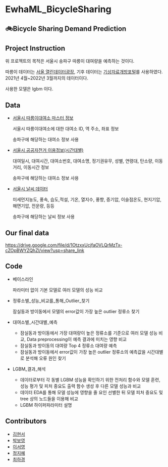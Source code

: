 # EwhaML_BicycleSharing

## 🚲Bicycle Sharing Demand Prediction
## Project Instruction

위 프로젝트의 목적은 서울시 송파구 따릉이 대여량을 예측하는 것이다.

따릉이 데이터는 [서울 열린데이터광장]([https://data.seoul.go.kr/](https://data.seoul.go.kr/)), 기후 데이터는 [기상자료개방포털]([https://data.kma.go.kr/cmmn/main.do](https://data.kma.go.kr/cmmn/main.do))를 사용하였다. 2021년 4월~2022년 3월까지의 데이터이다.

사용한 모델은 lgbm 이다.


## Data

- [서울시 따릉이대여소 마스터 정보](https://data.seoul.go.kr/dataList/OA-21235/S/1/datasetView.do)
    
    서울시 따릉이대여소에 대한 대여소 ID, 역 주소, 좌표 정보
    
    송파구에 해당하는 대여소 정보 사용
    



- [서울시 공공자전거 이용정보(시간대별)](https://data.seoul.go.kr/dataList/OA-15245/S/1/datasetView.do#)
    
    대여일시, 대여시간, 대여소번호, 대여소명, 정기권유무, 성별, 연령대, 탄소량, 이동거리, 이동시간 정보
    
    송파구에 해당하는 대여소 정보 사용
    



- [서울시 날씨 데이터](https://data.kma.go.kr/cmmn/main.do)
    
    미세먼지농도, 풍속, 습도,적설, 기온, 열지수, 풍향, 증기압, 이슬점온도, 현지기압, 해면기압, 전운량, 등등
    
    송파구에 해당하는 날씨 정보 사용


## Our final data
https://drive.google.com/file/d/1OtzxxUcjfaOVLQrMzTx-cZOpBWYZQhZl/view?usp=share_link



## Code
- 베이스라인
    
    파라미터 없이 기본 모델로 여러 모델의 성능 비교
    
- 정류소별_성능_비교를_통해_Outlier_찾기
    
    잠실동과 방이동에서 모델의 error값이 가장 높은 outlier 정류소 찾기
    
- 대여소별_시간대별_예측
    - 잠실동과 방이동에서 가장 대여량이 높은 정류소를 기준으로 여러 모델 성능 비교, Data preprocessing이 예측 결과에 미치는 영향 비교
    - 잠실동과 방이동의 대여량 Top 4 정류소 대여량 예측
    - 잠실동과 방이동에서 error값이 가장 높은 outlier 정류소의 예측값을 시간대별로 분석해 오류 원인 찾기 

- LGBM_결과_해석
    - 데이터로부터 각 동별 LGBM 성능을 확인하기 위한 전처리 함수와 모델 훈련, 성능 평가 및 피처 중요도 출력 함수 생성 후 다른 모델 성능과 비교
    - 데이터 EDA를 통해 모델 성능에 영향을 줄 요인 선별한 뒤 모델 피처 중요도 및 tree 상의 노드들을 이용해 비교
    - LGBM 하이퍼파라미터 설명


## Contributors

- [김현서](https://github.com/Hiseoi)
- [박보영](https://github.com/bboyeong)
- [이서영](https://github.com/seoyoung-e)
- [정지혜](https://github.com/dahlia52)
- [최하경](https://github.com/FleurHwai)
